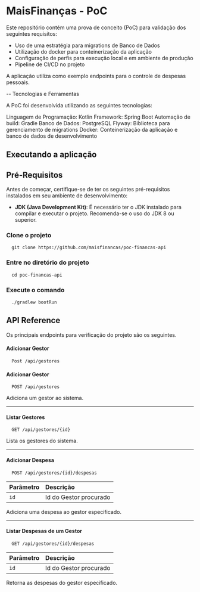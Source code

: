 # MaisFinanças - PoC

Este repositório contém uma prova de conceito (PoC) para validação dos seguintes requisitos:

- Uso de uma estratégia para migrations de Banco de Dados
- Utilização do docker para conteinerização da aplicação
- Configuração de perfis para execução local e em ambiente de produção
- Pipeline de CI/CD no projeto

A aplicação utiliza como exemplo endpoints para o controle de despesas pessoais.

-- Tecnologias e Ferramentas

A PoC foi desenvolvida utilizando as seguintes tecnologias:

Linguagem de Programação: Kotlin
Framework: Spring Boot
Automação de build: Gradle
Banco de Dados: PostgreSQL
Flyway: Biblioteca para gerenciamento de migrations
Docker: Conteinerização da aplicação e banco de dados de desenvolvimento

## Executando a aplicação

## Pré-Requisitos

Antes de começar, certifique-se de ter os seguintes pré-requisitos instalados em seu ambiente de desenvolvimento:

- **JDK (Java Development Kit)**: É necessário ter o JDK instalado para compilar e executar o projeto. Recomenda-se o
  uso do JDK 8 ou superior.

### Clone o projeto

```shell
  git clone https://github.com/maisfinancas/poc-financas-api
```

### Entre no diretório do projeto

```shell
  cd poc-financas-api
```

### Execute o comando

```shell
  ./gradlew bootRun
```

## API Reference

Os principais endpoints para verificação do projeto são os seguintes.

#### Adicionar Gestor

```http
  Post /api/gestores
```

#### Adicionar Gestor

```http
  POST /api/gestores
```

Adiciona um gestor ao sistema.

---

#### Listar Gestores

```http
  GET /api/gestores/{id}
```

Lista os gestores do sistema.

---

#### Adicionar Despesa

```http
  POST /api/gestores/{id}/despesas
```

| Parâmetro | Descrição              |
|:----------|:-----------------------|
| `id`      | Id do Gestor procurado |

Adiciona uma despesa ao gestor especificado.

---

#### Listar Despesas de um Gestor

```http
  GET /api/gestores/{id}/despesas
```

| Parâmetro | Descrição              |
|:----------|:-----------------------|
| `id`      | Id do Gestor procurado |

Retorna as despesas do gestor especificado.
